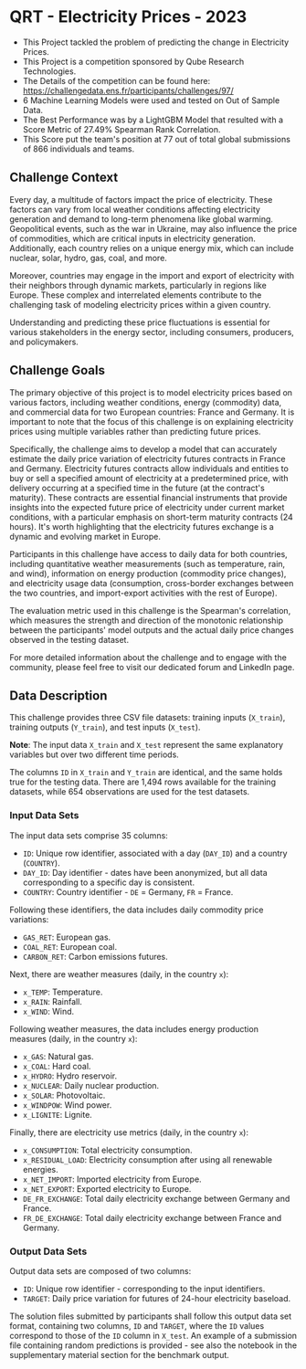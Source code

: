 # QRT - Electricity Prices - 2023

- This Project tackled the problem of predicting the change in Electricity Prices.
- This Project is a competition sponsored by Qube Research Technologies.
- The Details of the competition can be found here: https://challengedata.ens.fr/participants/challenges/97/
- 6 Machine Learning Models were used and tested on Out of Sample Data. 
- The Best Performance was by a LightGBM Model that resulted with a Score Metric of 27.49% Spearman Rank Correlation. 
- This Score put the team's position at 77 out of total global submissions of 866 individuals and teams. 


## Challenge Context

Every day, a multitude of factors impact the price of electricity. These factors can vary from local weather conditions affecting electricity generation and demand to long-term phenomena like global warming. Geopolitical events, such as the war in Ukraine, may also influence the price of commodities, which are critical inputs in electricity generation. Additionally, each country relies on a unique energy mix, which can include nuclear, solar, hydro, gas, coal, and more.

Moreover, countries may engage in the import and export of electricity with their neighbors through dynamic markets, particularly in regions like Europe. These complex and interrelated elements contribute to the challenging task of modeling electricity prices within a given country.

Understanding and predicting these price fluctuations is essential for various stakeholders in the energy sector, including consumers, producers, and policymakers.

## Challenge Goals

The primary objective of this project is to model electricity prices based on various factors, including weather conditions, energy (commodity) data, and commercial data for two European countries: France and Germany. It is important to note that the focus of this challenge is on explaining electricity prices using multiple variables rather than predicting future prices.

Specifically, the challenge aims to develop a model that can accurately estimate the daily price variation of electricity futures contracts in France and Germany. Electricity futures contracts allow individuals and entities to buy or sell a specified amount of electricity at a predetermined price, with delivery occurring at a specified time in the future (at the contract's maturity). These contracts are essential financial instruments that provide insights into the expected future price of electricity under current market conditions, with a particular emphasis on short-term maturity contracts (24 hours). It's worth highlighting that the electricity futures exchange is a dynamic and evolving market in Europe.

Participants in this challenge have access to daily data for both countries, including quantitative weather measurements (such as temperature, rain, and wind), information on energy production (commodity price changes), and electricity usage data (consumption, cross-border exchanges between the two countries, and import-export activities with the rest of Europe).

The evaluation metric used in this challenge is the Spearman's correlation, which measures the strength and direction of the monotonic relationship between the participants' model outputs and the actual daily price changes observed in the testing dataset.

For more detailed information about the challenge and to engage with the community, please feel free to visit our dedicated forum and LinkedIn page.

## Data Description

This challenge provides three CSV file datasets: training inputs (`X_train`), training outputs (`Y_train`), and test inputs (`X_test`).

**Note**: The input data `X_train` and `X_test` represent the same explanatory variables but over two different time periods.

The columns `ID` in `X_train` and `Y_train` are identical, and the same holds true for the testing data. There are 1,494 rows available for the training datasets, while 654 observations are used for the test datasets.

### Input Data Sets

The input data sets comprise 35 columns:

- `ID`: Unique row identifier, associated with a day (`DAY_ID`) and a country (`COUNTRY`).
- `DAY_ID`: Day identifier - dates have been anonymized, but all data corresponding to a specific day is consistent.
- `COUNTRY`: Country identifier - `DE` = Germany, `FR` = France.

Following these identifiers, the data includes daily commodity price variations:

- `GAS_RET`: European gas.
- `COAL_RET`: European coal.
- `CARBON_RET`: Carbon emissions futures.

Next, there are weather measures (daily, in the country `x`):

- `x_TEMP`: Temperature.
- `x_RAIN`: Rainfall.
- `x_WIND`: Wind.

Following weather measures, the data includes energy production measures (daily, in the country `x`):

- `x_GAS`: Natural gas.
- `x_COAL`: Hard coal.
- `x_HYDRO`: Hydro reservoir.
- `x_NUCLEAR`: Daily nuclear production.
- `x_SOLAR`: Photovoltaic.
- `x_WINDPOW`: Wind power.
- `x_LIGNITE`: Lignite.

Finally, there are electricity use metrics (daily, in the country `x`):

- `x_CONSUMPTION`: Total electricity consumption.
- `x_RESIDUAL_LOAD`: Electricity consumption after using all renewable energies.
- `x_NET_IMPORT`: Imported electricity from Europe.
- `x_NET_EXPORT`: Exported electricity to Europe.
- `DE_FR_EXCHANGE`: Total daily electricity exchange between Germany and France.
- `FR_DE_EXCHANGE`: Total daily electricity exchange between France and Germany.

### Output Data Sets

Output data sets are composed of two columns:

- `ID`: Unique row identifier - corresponding to the input identifiers.
- `TARGET`: Daily price variation for futures of 24-hour electricity baseload.

The solution files submitted by participants shall follow this output data set format, containing two columns, `ID` and `TARGET`, where the `ID` values correspond to those of the `ID` column in `X_test`. An example of a submission file containing random predictions is provided - see also the notebook in the supplementary material section for the benchmark output.
